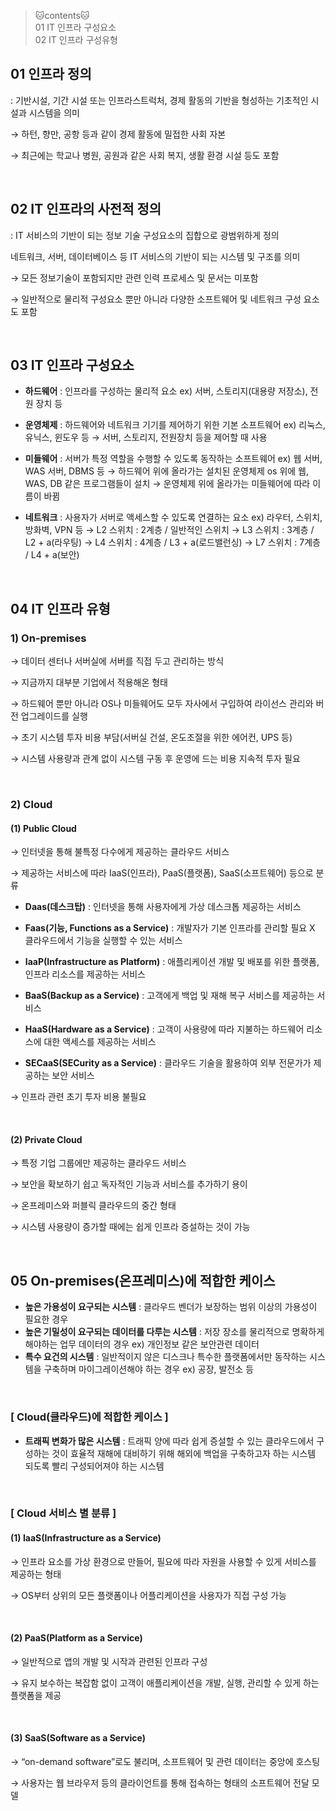 > 🐱contents🐱 <br>
01 IT 인프라 구성요소 <br>
02 IT 인프라 구성유형
 

## 01 인프라 정의

: 기반시설, 기간 시설 또는 인프라스트럭처, 경제 활동의 기반을 형성하는 기초적인 시설과 시스템을 의미

→ 하턴, 향만, 공항 등과 같이 경제 활동에 밀접한 사회 자본

→ 최근에는 학교나 병원, 공원과 같은 사회 복지, 생활 환경 시설 등도 포함

 <br>

## 02 IT 인프라의 사전적 정의

: IT 서비스의 기반이 되는 정보 기술 구성요소의 집합으로 광범위하게 정의

네트워크, 서버, 데이터베이스 등 IT 서비스의 기반이 되는 시스템 및 구조를 의미

→ 모든 정보기술이 포함되지만 관련 인력 프로세스 및 문서는 미포함

→ 일반적으로 물리적 구성요소 뿐만 아니라 다양한 소프트웨어 및 네트워크 구성 요소도 포함

 
<br>

## 03 IT 인프라 구성요소

- **하드웨어** : 인프라를 구성하는 물리적 요소 ex) 서버, 스토리지(대용량 저장소), 전원 장치 등
- **운영체제** : 하드웨어와 네트워크 기기를 제어하기 위한 기본 소프트웨어 ex) 리눅스, 유닉스, 윈도우 등
→ 서버, 스토리지, 전원장치 등을 제어할 때 사용

- **미들웨어** : 서버가 특정 역할을 수행할 수 있도록 동작하는 소프트웨어 ex) 웹 서버, WAS 서버, DBMS 등
→ 하드웨어 위에 올라가는 설치된 운영체제 os 위에 웹, WAS, DB 같은 프로그램들이 설치
→ 운영체제 위에 올라가는 미들웨어에 따라 이름이 바뀜

- **네트워크** : 사용자가 서버로 액세스할 수 있도록 연결하는 요소 ex) 라우터, 스위치, 방화벽, VPN 등
→ L2 스위치 : 2계층 / 일반적인 스위치
→ L3 스위치 : 3계층 / L2 + a(라우팅)
→ L4 스위치 : 4계층 / L3 + a(로드밸런싱)
→ L7 스위치 : 7계층 / L4 + a(보안)

<br>
 

## 04 IT 인프라 유형

###  1) On-premises

→ 데이터 센터나 서버실에 서버를 직접 두고 관리하는 방식

→ 지금까지 대부분 기업에서 적용해온 형태

→ 하드웨어 뿐만 아니라 OS나 미들웨어도 모두 자사에서 구입하여 라이선스 관리와 버전 업그레이드를 실행

→ 초기 시스템 투자 비용 부담(서버실 건설, 온도조절을 위한 에어컨, UPS 등)

→ 시스템 사용량과 관계 없이 시스템 구동 후 운영에 드는 비용 지속적 투자 필요

<br>


###  2) Cloud

#### (1) Public Cloud

→ 인터넷을 통해 불특정 다수에게 제공하는 클라우드 서비스

→ 제공하는 서비스에 따라 IaaS(인프라), PaaS(플랫폼), SaaS(소프트웨어) 등으로 분류

- **Daas(데스크탑)** : 인터넷을 통해 사용자에게 가상 데스크톱 제공하는 서비스

- **Faas(기능, Functions as a Service)** : 개발자가 기본 인프라를 관리할 필요 X 클라우드에서 기능을 실행할 수 있는 서비스

- **IaaP(Infrastructure as Platform)** : 애플리케이션 개발 및 배포를 위한 플랫폼, 인프라 리소스를 제공하는 서비스

- **BaaS(Backup as a Service)** : 고객에게 백업 및 재해 복구 서비스를 제공하는 서비스

- **HaaS(Hardware as a Service)** : 고객이 사용량에 따라 지불하는 하드웨어 리소스에 대한 액세스를 제공하는 서비스

- **SECaaS(SECurity as a Service)** : 클라우드 기술을 활용하여 외부 전문가가 제공하는 보안 서비스

→ 인프라 관련 초기 투자 비용 불필요

<br>


#### (2) Private Cloud

→ 특정 기업 그룹에만 제공하는 클라우드 서비스

→ 보안을 확보하기 쉽고 독자적인 기능과 서비스를 추가하기 용이

→ 온프레미스와 퍼블릭 클라우드의 중간 형태

→ 시스템 사용량이 증가할 때에는 쉽게 인프라 증설하는 것이 가능

 <br>

## 05 On-premises(온프레미스)에 적합한 케이스

- **높은 가용성이 요구되는 시스템** : 클라우드 벤더가 보장하는 범위 이상의 가용성이 필요한 경우
- **높은 기밀성이 요구되는 데이터를 다루는 시스템** : 저장 장소를 물리적으로 명확하게 해야하는 업무 데이터의 경우 ex) 개인정보 같은 보안관련 데이터
- **특수 요건의 시스템** : 일반적이지 않은 디스크나 특수한 플랫폼에서만 동작하는 시스템을 구축하며 마이그레이션해야 하는 경우 ex) 공장, 발전소 등

<br>

### [ Cloud(클라우드)에 적합한 케이스 ]

- **트래픽 변화가 많은 시스템** : 트래픽 양에 따라 쉽게 증설할 수 있는 클라우드에서 구성하는 것이 효율적
재해에 대비하기 위해 해외에 백업을 구축하고자 하는 시스템
되도록 빨리 구성되어져야 하는 시스템

<br>

### [ Cloud 서비스 별 분류 ]

#### (1) IaaS(Infrastructure as a Service)

→ 인프라 요소를 가상 환경으로 만들어, 필요에 따라 자원을 사용할 수 있게 서비스를 제공하는 형태

→ OS부터 상위의 모든 플랫폼이나 어플리케이션을 사용자가 직접 구성 가능

<br>


#### (2) PaaS(Platform as a Service)

→ 일반적으로 앱의 개발 및 시작과 관련된 인프라 구성

→ 유지 보수하는 복잡함 없이 고객이 애플리케이션을 개발, 실행, 관리할 수 있게 하는 플랫폼을 제공

<br>

#### (3) SaaS(Software as a Service)

→ “on-demand software”로도 불리며, 소프트웨어 및 관련 데이터는 중앙에 호스팅

→ 사용자는 웹 브라우저 등의 클라이언트를 통해 접속하는 형태의 소프트웨어 전달 모델
